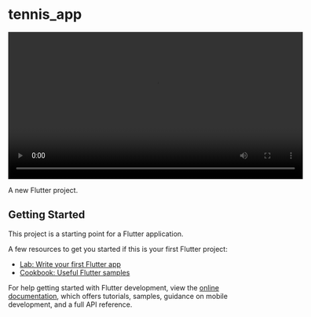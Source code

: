 # tennis_app
<video width="600" controls>
  <source src="https://drive.google.com/uc?export=download&id=1A25Z8szsOe47EHmf6QCRiXmpj4RGRjvm" type="video/mp4">
 
</video>

A new Flutter project.

## Getting Started

This project is a starting point for a Flutter application.

A few resources to get you started if this is your first Flutter project:

- [Lab: Write your first Flutter app](https://docs.flutter.dev/get-started/codelab)
- [Cookbook: Useful Flutter samples](https://docs.flutter.dev/cookbook)

For help getting started with Flutter development, view the
[online documentation](https://docs.flutter.dev/), which offers tutorials,
samples, guidance on mobile development, and a full API reference.
